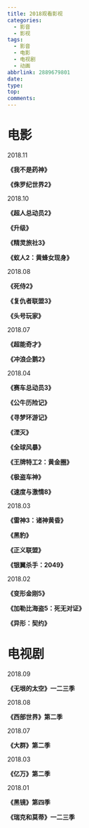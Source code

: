 ```yaml
---
title: 2018观看影视
categories:
  - 影音
  - 影视
tags:
  - 影音
  - 电影
  - 电视剧
  - 动画
abbrlink: 2889679801
date:
type:
top:
comments:
---
```


# **<span id="inline-purple"> 电影 </span>**

2018.11

**《我不是药神》**

**《侏罗纪世界2》**

2018.10

**《超人总动员2》**

**《升级》**

**《精灵旅社3》**

**《蚁人2：黄蜂女现身》**
<!--more-->

2018.08

**《死侍2》**

**《复仇者联盟3》**

**《头号玩家》**

2018.07

**《超能奇才》**

**《冲浪企鹅2》**

2018.04

**《赛车总动员3》**

**《公牛历险记》**

**《寻梦环游记》**

**《湮灭》**

**《全球风暴》**

**《王牌特工2：黄金圈》**

**《极盗车神》**

**《速度与激情8》**

2018.03

**《雷神3：诸神黄昏》**

**《黑豹》**

**《正义联盟》**

**《银翼杀手：2049》**

2018.02

**《变形金刚5》**

**《加勒比海盗5：死无对证》**

**《异形：契约》**

# **<span id="inline-purple"> 电视剧 </span>**

2018.09

**《无垠的太空》一二三季**

2018.08

**《西部世界》第二季**

2018.07

**《大群》第二季**

2018.03

**《亿万》第二季**

2018.01

**《黑镜》第四季**

**《瑞克和莫蒂》一二三季**
